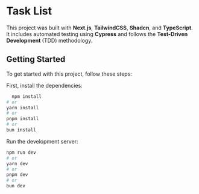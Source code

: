 # Task List

This project was built with **Next.js**, **TailwindCSS**, **Shadcn**, and **TypeScript**. It includes automated testing using **Cypress** and follows the **Test-Driven Development** (TDD) methodology.

## Getting Started

To get started with this project, follow these steps:

First, install the dependencies:
 ```bash
   npm install
# or
yarn install
# or
pnpm install
# or
bun install
  ```

Run the development server:

```bash
npm run dev
# or
yarn dev
# or
pnpm dev
# or
bun dev
```